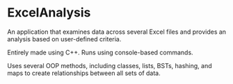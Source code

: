 # ExcelAnalysis
An application that examines data across several Excel files and provides an analysis based on user-defined criteria.

Entirely made using C++. Runs using console-based commands.

Uses several OOP methods, including classes, lists, BSTs, hashing, and maps to create relationships between all sets of data.
